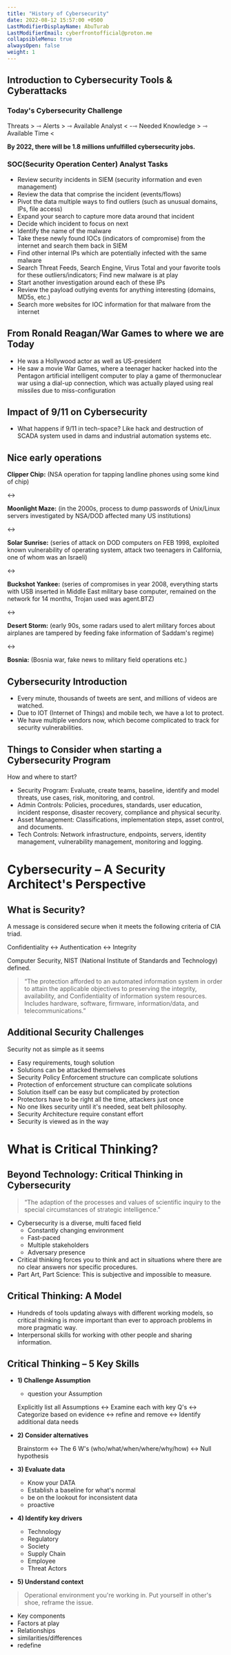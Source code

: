 ```yaml
---
title: "History of Cybersecurity"
date: 2022-08-12 15:57:00 +0500
LastModifierDisplayName: AbuTurab
LastModifierEmail: cyberfrontofficial@proton.me
collapsibleMenu: true
alwaysOpen: false
weight: 1
---
```


## **Introduction to Cybersecurity Tools & Cyberattacks**

### Today's Cybersecurity Challenge
  
Threats > ⇾ Alerts > ⇾ Available Analyst < -⇾ Needed Knowledge > ⇾ Available Time <
  
  **By 2022, there will be 1.8 millions unfulfilled cybersecurity jobs.**

### SOC(Security Operation Center) Analyst Tasks

- Review security incidents in SIEM (security information and even management)
- Review the data that comprise the incident (events/flows)
- Pivot the data multiple ways to find outliers (such as unusual domains, IPs,
  file access)
- Expand your search to capture more data around that incident
- Decide which incident to focus on next
- Identify the name of the malware
- Take these newly found IOCs (indicators of compromise) from the internet and search them back in SIEM
- Find other internal IPs which are potentially infected with the same malware
- Search Threat Feeds, Search Engine, Virus Total and your favorite tools for these outliers/indicators; Find new malware is at play
- Start another investigation around each of these IPs
- Review the payload outlying events for anything interesting (domains, MD5s, etc.)
- Search more websites for IOC information for that malware from the internet

## **From Ronald Reagan/War Games to where we are Today**

- He was a Hollywood actor as well as US-president
- He saw a movie War Games, where a teenager hacker hacked into the Pentagon artificial intelligent computer to play a game of thermonuclear war using a dial-up connection, which was actually played using real missiles due to miss-configuration

## **Impact of 9/11 on Cybersecurity**

- What happens if 9/11 in tech-space? Like hack and destruction of SCADA system used in dams and industrial automation systems etc.

## **Nice early operations**
  
**Clipper Chip:** (NSA operation for tapping landline phones using some kind of chip)
  
↔
  
**Moonlight Maze:** (in the 2000s, process to dump passwords of Unix/Linux servers investigated by NSA/DOD affected many US institutions)
  
↔

**Solar Sunrise:** (series of attack on DOD computers on FEB 1998, exploited known vulnerability of operating system, attack two teenagers in California, one of whom was an Israeli)
  
↔
  
**Buckshot Yankee:** (series of compromises in year 2008, everything starts with USB inserted in Middle East military base computer, remained on the network for 14 months, Trojan used was agent.BTZ)
  
↔
  
**Desert Storm:** (early 90s, some radars used to alert military forces about airplanes are tampered by feeding fake information of Saddam's regime)
  
↔
  
**Bosnia:** (Bosnia war, fake news to military field operations etc.)

## **Cybersecurity Introduction**

- Every minute, thousands of tweets are sent, and millions of videos are watched.
- Due to IOT (Internet of Things) and mobile tech, we have a lot to protect.
- We have multiple vendors now, which become complicated to track for security vulnerabilities.

## **Things to Consider when starting a Cybersecurity Program**
  
  How and where to start?
- Security Program: Evaluate, create teams, baseline, identify and model threats, use cases, risk, monitoring, and control.
- Admin Controls: Policies, procedures, standards, user education, incident response, disaster recovery, compliance and physical security.
- Asset Management: Classifications, implementation steps, asset control, and documents.
- Tech Controls: Network infrastructure, endpoints, servers, identity management, vulnerability management, monitoring and logging.

# **Cybersecurity – A Security Architect's Perspective**

## **What is Security?**
  
A message is considered secure when it meets the following criteria of CIA triad.

Confidentiality ↔ Authentication ↔ Integrity

Computer Security, NIST (National Institute of Standards and Technology) defined.

> “The protection afforded to an automated information system in order to attain the applicable objectives to preserving the integrity, availability, and Confidentiality of information system resources. Includes hardware, software, firmware, information/data, and telecommunications.”

## **Additional Security Challenges**
  
  Security not as simple as it seems
- Easy requirements, tough solution
- Solutions can be attacked themselves
- Security Policy Enforcement structure can complicate solutions
- Protection of enforcement structure can complicate solutions
- Solution itself can be easy but complicated by protection
- Protectors have to be right all the time, attackers just once
- No one likes security until it's needed, seat belt philosophy.
- Security Architecture require constant effort
- Security is viewed as in the way

# **What is Critical Thinking?**

## **Beyond Technology: Critical Thinking in Cybersecurity**
  
> “The adaption of the processes and values of scientific inquiry to the special circumstances of strategic intelligence.”

- Cybersecurity is a diverse, multi faced field
  + Constantly changing environment
  + Fast-paced
  + Multiple stakeholders
  + Adversary presence
- Critical thinking forces you to think and act in situations where there are no clear answers nor specific procedures.
- Part Art, Part Science: This is subjective and impossible to measure.

## **Critical Thinking: A Model**

- Hundreds of tools updating always with different working models, so critical thinking is more important than ever to approach problems in more pragmatic way.
- Interpersonal skills for working with other people and sharing information.

## Critical Thinking – 5 Key Skills

- **1) Challenge Assumption**
  + question your Assumption
  
  Explicitly list all Assumptions ↔ Examine each with key Q's ↔ Categorize based on evidence ↔ refine and remove ↔ Identify additional data needs

- **2) Consider alternatives**
  
  Brainstorm ↔ The 6 W's (who/what/when/where/why/how) ↔ Null hypothesis

- **3) Evaluate data**
  + Know your DATA
  + Establish a baseline for what's normal
  + be on the lookout for inconsistent data
  + proactive

- **4) Identify key drivers**
  + Technology
  + Regulatory
  + Society
  + Supply Chain 
  + Employee
  + Threat Actors

- **5) Understand context**
> Operational environment you're working in. Put yourself in other's shoe, reframe the issue.
  + Key components
  + Factors at play
  + Relationships
  + similarities/differences
  + redefine
